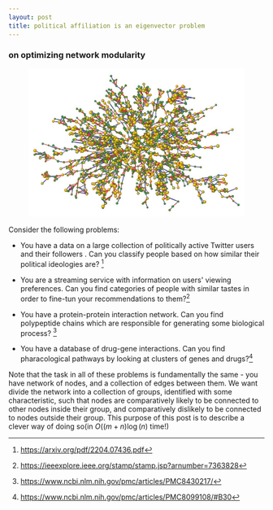 ```yaml
---
layout: post
title: political affiliation is an eigenvector problem
---
```

### on optimizing network modularity

<p align="center">
<figure>
<img src="/images/largenetwork.webp" alt="network"/>
    <figcaption></figcaption>
</figure>
</p>

Consider the following problems:

* You have a data on a large collection of politically active Twitter users and their followers . Can you classify people based on how similar their political ideologies are? [^1]

* You are a streaming service with information on users' viewing 
preferences. Can you find categories of people with similar tastes in order to 
fine-tun your recommendations to them?[^2]



* You have a protein-protein interaction network. Can you 
find polypeptide chains which are responsible for 
generating some biological process? [^3]

* You have a database of drug-gene interactions. Can you find
pharacological pathways by looking at clusters of genes 
and drugs?[^4]




Note that the task in all of these problems 
is fundamentally the same - you have network of nodes, 
and a collection of edges
between them. We want divide the network into a 
collection of groups, identified with some characteristic, such that nodes are comparatively likely 
to be connected to other nodes inside their group, 
and comparatively dislikely 
to be connected to  nodes outside their group. This purpose 
of this post is to describe a clever way of doing 
so(in $O((m+n)\log(n)$ time!)


[^1]:https://arxiv.org/pdf/2204.07436.pdf
[^2]:https://ieeexplore.ieee.org/stamp/stamp.jsp?arnumber=7363828
[^3]:https://www.ncbi.nlm.nih.gov/pmc/articles/PMC8430217/
[^4]:https://www.ncbi.nlm.nih.gov/pmc/articles/PMC8099108/#B30